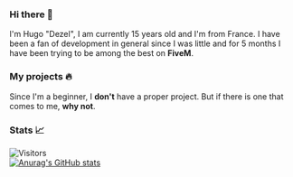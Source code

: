### Hi there 👋
I'm Hugo "Dezel", I am currently 15 years old and I'm from France. I have been a fan of development in general since I was little and for 5 months I have been trying to be among the best on **FiveM**.

### My projects 🔥
Since I'm a beginner, I **don't** have a proper project. But if there is one that comes to me, **why not**.

### Stats 📈
![Visitors](https://api.visitorbadge.io/api/visitors?path=https%3A%2F%2Fgithub.com%2Fdezel-dev&label=Visitors&countColor=%23263759&labelStyle=upper)
<br/>
[![Anurag's GitHub stats](https://github-readme-stats.vercel.app/api?username=dezel-dev&theme=tokyonight)](https://github.com/anuraghazra/github-readme-stats)
